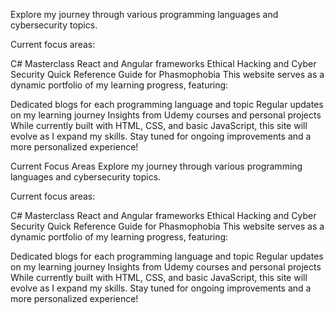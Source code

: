 Explore my journey through various programming languages and cybersecurity topics.

Current focus areas:

C# Masterclass
React and Angular frameworks
Ethical Hacking and Cyber Security
Quick Reference Guide for Phasmophobia
This website serves as a dynamic portfolio of my learning progress, featuring:

Dedicated blogs for each programming language and topic
Regular updates on my learning journey
Insights from Udemy courses and personal projects
While currently built with HTML, CSS, and basic JavaScript, this site will evolve as I expand my skills. Stay tuned for ongoing improvements and a more personalized experience!

Current Focus Areas
Explore my journey through various programming languages and cybersecurity topics.

Current focus areas:

C# Masterclass
React and Angular frameworks
Ethical Hacking and Cyber Security
Quick Reference Guide for Phasmophobia
This website serves as a dynamic portfolio of my learning progress, featuring:

Dedicated blogs for each programming language and topic
Regular updates on my learning journey
Insights from Udemy courses and personal projects
While currently built with HTML, CSS, and basic JavaScript, this site will evolve as I expand my skills. Stay tuned for ongoing improvements and a more personalized experience!
